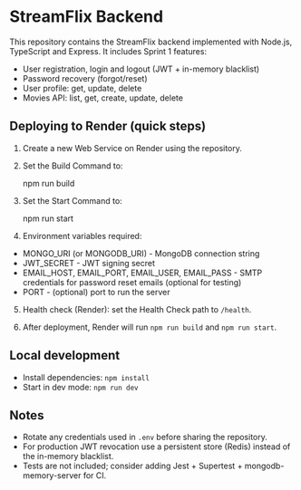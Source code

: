 # StreamFlix Backend

This repository contains the StreamFlix backend implemented with Node.js, TypeScript and Express. It includes Sprint 1 features:

- User registration, login and logout (JWT + in-memory blacklist)
- Password recovery (forgot/reset)
- User profile: get, update, delete
- Movies API: list, get, create, update, delete

## Deploying to Render (quick steps)

1. Create a new Web Service on Render using the repository.
2. Set the Build Command to:

   npm run build

3. Set the Start Command to:

   npm run start

4. Environment variables required:

- MONGO_URI (or MONGODB_URI) - MongoDB connection string
- JWT_SECRET - JWT signing secret
- EMAIL_HOST, EMAIL_PORT, EMAIL_USER, EMAIL_PASS - SMTP credentials for password reset emails (optional for testing)
- PORT - (optional) port to run the server

5. Health check (Render): set the Health Check path to `/health`.

6. After deployment, Render will run `npm run build` and `npm run start`.

## Local development

- Install dependencies: `npm install`
- Start in dev mode: `npm run dev`

## Notes

- Rotate any credentials used in `.env` before sharing the repository.
- For production JWT revocation use a persistent store (Redis) instead of the in-memory blacklist.
- Tests are not included; consider adding Jest + Supertest + mongodb-memory-server for CI.
